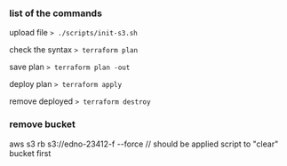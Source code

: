 ### list of the commands
upload file
```> ./scripts/init-s3.sh```

check the syntax
```> terraform plan```

save plan
```> terraform plan -out```

deploy plan
```> terraform apply```

remove deployed
```> terraform destroy```

### remove bucket
aws s3 rb s3://edno-23412-f --force  // should be applied script to "clear" bucket first 